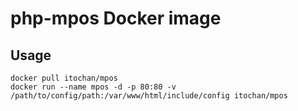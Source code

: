 # php-mpos Docker image

## Usage

```
docker pull itochan/mpos
docker run --name mpos -d -p 80:80 -v /path/to/config/path:/var/www/html/include/config itochan/mpos
```
